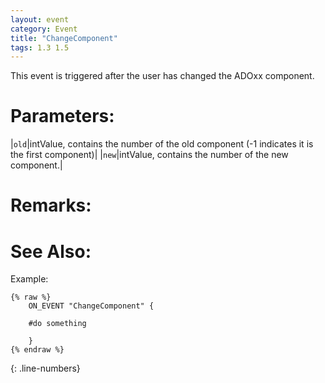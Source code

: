 ```yaml
---
layout: event
category: Event
title: "ChangeComponent"
tags: 1.3 1.5
---
```


This event is triggered after the user has changed the ADOxx component.  

# Parameters:  

|`old`|intValue, contains the number of the old component (-1 indicates it is the first component)|
|`new`|intValue, contains the number of the new component.|

# Remarks:  



# See Also:  



Example:

```adoscript
{% raw %}
	ON_EVENT "ChangeComponent" {
	
	#do something
	
	}
{% endraw %}
```
{: .line-numbers}
